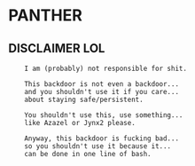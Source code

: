# PANTHER

##	DISCLAIMER LOL
		
		I am (probably) not responsible for shit.
		
		This backdoor is not even a backdoor...
		and you shouldn't use it if you care...
		about staying safe/persistent.

		You shouldn't use this, use something...
		like Azazel or Jynx2 please.

		Anyway, this backdoor is fucking bad...
		so you shouldn't use it because it...
		can be done in one line of bash.

